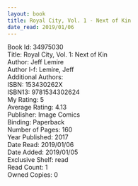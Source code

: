 ```yaml
---
layout: book
title: Royal City, Vol. 1 - Next of Kin
date_read: 2019/01/06
---
```


Book Id: 34975030<br />
Title: Royal City, Vol. 1: Next of Kin<br />
Author: Jeff Lemire<br />
Author l-f: Lemire, Jeff<br />
Additional Authors: <br />
ISBN: 153430262X<br />
ISBN13: 9781534302624<br />
My Rating: 5<br />
Average Rating: 4.13<br />
Publisher: Image Comics<br />
Binding: Paperback<br />
Number of Pages: 160<br />
Year Published: 2017<br />
Date Read: 2019/01/06<br />
Date Added: 2019/01/05<br />
Exclusive Shelf: read<br />
Read Count: 1<br />
Owned Copies: 0<br />

